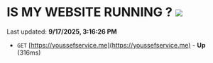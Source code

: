 # IS MY WEBSITE RUNNING ? [![](https://img.shields.io/static/v1?label=Sponsor&message=%E2%9D%A4&logo=GitHub&color=%23fe8e86)](https://github.com/sponsors/Youssef-Lehmam)

Last updated: **9/17/2025, 3:16:26 PM**

- `GET` [https://youssefservice.me](https://youssefservice.me) - **Up** (316ms)
